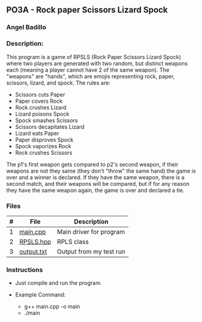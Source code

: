 
## PO3A - Rock paper Scissors Lizard Spock
### Angel Badillo
### Description:

This program is a game of RPSLS (Rock Paper Scissors Lizard Spock)
where two players are generated with two random, but distinct weapons 
each (meaning a player cannot have 2 of the same weapon). The 
"weapons" are "hands", which are emojis representing rock, paper, 
scissors, lizard, and spock. The rules are:
* Scissors cuts Paper
* Paper covers Rock
* Rock crushes Lizard
* Lizard poisons Spock
* Spock smashes Scissors
* Scissors decapitates Lizard
* Lizard eats Paper
* Paper disproves Spock
* Spock vaporizes Rock
* Rock crushes Scissors

The p1's first weapon gets compared to p2's second weapon,
if their weapons are not they same (they don't "throw" the same hand)
the game is over and a winner is declared. If they have the same weapon,
there is a second match, and their weapons will be compared, but if for
any reason they have the same weapon again, the game is over and declared a tie.

### Files

|   #   | File                      | Description             |
| :---: | ------------------------- | ----------------------- |
|   1   | [main.cpp](main.cpp)      | Main driver for program |
|   2   | [RPSLS.hpp](RPSLS.hpp)    | RPLS class              |
|   3   | [output.txt](output.txt) | Output from my test run  |



### Instructions

- Just compile and run the program.

- Example Command:
  - g++ main.cpp -o main
  - ./main
